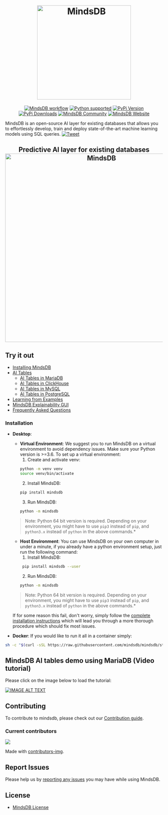 <h1 align="center">
	<img width="300" src="https://github.com/mindsdb/mindsdb_native/blob/stable/assets/MindsDBColorPurp@3x.png?raw=true" alt="MindsDB">
	<br>

</h1>
<p align="center">
	<a href="https://github.com/mindsdb/mindsdb/actions"><img src="https://github.com/mindsdb/mindsdb/workflows/MindsDB%20workflow/badge.svg" alt="MindsDB workflow"></a>
  <a href="https://www.python.org/downloads/"><img src="https://img.shields.io/badge/python-3.6%20|%203.7|%203.8-brightgreen.svg" alt="Python supported"></a>
   <a href="https://pypi.org/project/MindsDB/"><img src="https://badge.fury.io/py/MindsDB.svg" alt="PyPi Version"></a>
  <a href="https://pypi.org/project/MindsDB/"><img src="https://img.shields.io/pypi/dm/mindsdb" alt="PyPi Downloads"></a>
  <a href="https://community.mindsdb.com/"><img src="https://img.shields.io/discourse/posts?server=https%3A%2F%2Fcommunity.mindsdb.com%2F" alt="MindsDB Community"></a>
  <a href="https://www.mindsdb.com/"><img src="https://img.shields.io/website?url=https%3A%2F%2Fwww.mindsdb.com%2F" alt="MindsDB Website"></a>	
</p>

MindsDB is an open-source AI layer for existing databases that allows you to effortlessly develop, train and deploy state-of-the-art machine learning models using SQL queries. [![Tweet](https://img.shields.io/twitter/url/http/shields.io.svg?style=social)](https://twitter.com/intent/tweet?text=Machine%20Learning%20in%20one%20line%20of%20code%21&url=https://www.mindsdb.com&via=mindsdb&hashtags=ai,ml,machine_learning,neural_networks)

<h2 align="center">
   Predictive AI layer for existing databases
   <br/>
  <img width="600" src="https://assets.website-files.com/5f500135c5852524c3845958/5f5024f70d3e5f408250a4a9_Mindsdb%20AI%20tables.gif" alt="MindsDB">	
</h2>


## Try it out

* [Installing MindsDB](https://docs.mindsdb.com/Installing/)
* [AI Tables](https://docs.mindsdb.com/databases/)
	* [AI Tables in MariaDB](https://docs.mindsdb.com/databases/MariaDB/)
	* [AI Tables in ClickHouse](https://docs.mindsdb.com/databases/Clickhouse/)
	* [AI Tables in MySQL](https://docs.mindsdb.com/databases/MySQL/)
	* [AI Tables in PostgreSQL](https://docs.mindsdb.com/databases/PostgreSQL/)
* [Learning from Examples](https://docs.mindsdb.com/tutorials/BasicExample/)
* [MindsDB Explainability GUI](https://docs.mindsdb.com/scout/Introduction/)
* [Frequently Asked Questions](https://docs.mindsdb.com/FAQ/)

### Installation


* **Desktop**:
  * **Virtual Environment**: We suggest you to run MindsDB on a virtual environment to avoid dependency issues. Make sure your Python version is >=3.6. To set up a virtual environment:
    1. Create and activate venv:
    ```bash
    python -m venv venv
    source venv/bin/activate
    ```
    2. Install MindsDB:
    ```bash
    pip install mindsdb
    ```
    3. Run MindsDB:
    ```bash
    python -m mindsdb
    ```
   >Note: Python 64 bit version is required. Depending on your environment, you might have to use `pip3` instead of `pip`, and `python3.x` instead of `python` in the above commands.*
 
  * **Host Environment**: You can use MindsDB on your own computer in under a minute, if you already have a python environment setup, just run the following command:
    1. Install MindsDB:
    ```bash
     pip install mindsdb --user
    ```
    2. Run MindsDB:
    ```bash
    python -m mindsdb
    ```

  >Note: Python 64 bit version is required. Depending on your environment, you might have to use `pip3` instead of `pip`, and `python3.x` instead of `python` in the above commands.*

  If for some reason this fail, don't worry, simply follow the [complete installation instructions](https://docs.mindsdb.com/Installing/) which will lead you through a more thorough procedure which should fix most issues.

* **Docker**: If you would like to run it all in a container simply:  

```bash
sh -c "$(curl -sSL https://raw.githubusercontent.com/mindsdb/mindsdb/stable/distributions/docker/build-docker.sh)"
```

## MindsDB AI tables demo using MariaDB (Video tutorial)

Please click on the image below to load the tutorial:

<div>
  <a href="https://www.youtube.com/embed/Tguat5jjD4g"><img src="https://img.youtube.com/vi/Tguat5jjD4g/0.jpg" alt="IMAGE ALT TEXT"></a>
</div>

## Contributing

To contribute to mindsdb, please check out our [Contribution guide](https://github.com/mindsdb/mindsdb/blob/stable/CONTRIBUTING.md).

### Current contributors

<a href="https://github.com/mindsdb/mindsdb/graphs/contributors">
  <img src="https://contributors-img.web.app/image?repo=mindsdb/mindsdb" />
</a>

Made with [contributors-img](https://contributors-img.web.app).

## Report Issues

Please help us by [reporting any issues](https://github.com/mindsdb/mindsdb/issues/new/choose) you may have while using MindsDB.

## License

* [MindsDB License](https://github.com/mindsdb/mindsdb/blob/master/LICENSE)
